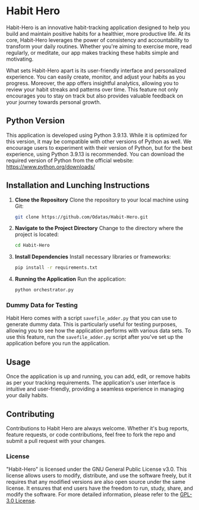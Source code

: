 # Habit Hero

Habit-Hero is an innovative habit-tracking application designed to help you build and maintain positive habits for a healthier, more productive life. At its core, Habit-Hero leverages the power of consistency and accountability to transform your daily routines. Whether you're aiming to exercise more, read regularly, or meditate, our app makes tracking these habits simple and motivating.

What sets Habit-Hero apart is its user-friendly interface and personalized experience. You can easily create, monitor, and adjust your habits as you progress. Moreover, the app offers insightful analytics, allowing you to review your habit streaks and patterns over time. This feature not only encourages you to stay on track but also provides valuable feedback on your journey towards personal growth.

## Python Version

This application is developed using Python 3.9.13. While it is optimized for this version, it may be compatible with other versions of Python as well. We encourage users to experiment with their version of Python, but for the best experience, using Python 3.9.13 is recommended. You can download the required version of Python from the official website: https://www.python.org/downloads/

## Installation and Lunching Instructions

1. **Clone the Repository**
   Clone the repository to your local machine using Git:
   ```bash
   git clone https://github.com/Odatas/Habit-Hero.git
   ```

2. **Navigate to the Project Directory**
   Change to the directory where the project is located:
   ```bash
   cd Habit-Hero
   ```

3. **Install Dependencies**
   Install necessary libraries or frameworks:
   ```bash
   pip install -r requirements.txt
   ```

4. **Running the Application**
   Run the application:
   ```bash
   python orchestrator.py
   ```

### Dummy Data for Testing

Habit Hero comes with a script `savefile_adder.py` that you can use to generate dummy data. This is particularly useful for testing purposes, allowing you to see how the application performs with various data sets. To use this feature, run the `savefile_adder.py` script after you've set up the application before you run the application.


## Usage

Once the application is up and running, you can add, edit, or remove habits as per your tracking requirements. The application's user interface is intuitive and user-friendly, providing a seamless experience in managing your daily habits.

## Contributing

Contributions to Habit Hero are always welcome. Whether it's bug reports, feature requests, or code contributions, feel free to fork the repo and submit a pull request with your changes.

### License

"Habit-Hero" is licensed under the GNU General Public License v3.0. This license allows users to modify, distribute, and use the software freely, but it requires that any modified versions are also open source under the same license. It ensures that end users have the freedom to run, study, share, and modify the software. For more detailed information, please refer to the [GPL-3.0 License](https://www.gnu.org/licenses/gpl-3.0.en.html).

